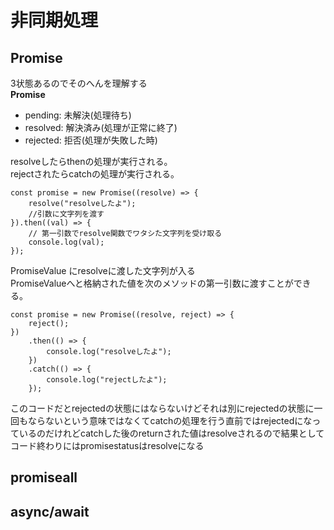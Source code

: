 # 非同期処理  
## Promise  
3状態あるのでそのへんを理解する  
**Promise**  
+ pending: 未解決(処理待ち)
+ resolved: 解決済み(処理が正常に終了)
+ rejected: 拒否(処理が失敗した時)

resolveしたらthenの処理が実行される。  
rejectされたらcatchの処理が実行される。  
```
const promise = new Promise((resolve) => {
    resolve("resolveしたよ");
    //引数に文字列を渡す
}).then((val) => {
    // 第一引数でresolve関数でワタシた文字列を受け取る
    console.log(val);
});

```
PromiseValue にresolveに渡した文字列が入る  
PromiseValueへと格納された値を次のメソッドの第一引数に渡すことができる。  

```
const promise = new Promise((resolve, reject) => {
    reject();
})
    .then(() => {
        console.log("resolveしたよ");
    })
    .catch(() => {
        console.log("rejectしたよ");
    });

```
このコードだとrejectedの状態にはならないけどそれは別にrejectedの状態に一回もならないという意味ではなくてcatchの処理を行う直前ではrejectedになっているのだけれどcatchした後のreturnされた値はresolveされるので結果としてコード終わりにはpromisestatusはresolveになる  
## promiseall
## async/await